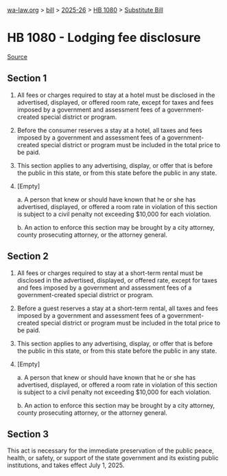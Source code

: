 [wa-law.org](/) > [bill](/bill/) > [2025-26](/bill/2025-26/) > [HB 1080](/bill/2025-26/hb/1080/) > [Substitute Bill](/bill/2025-26/hb/1080/S/)

# HB 1080 - Lodging fee disclosure

[Source](http://lawfilesext.leg.wa.gov/biennium/2025-26/Pdf/Bills/House%20Bills/1080-S.pdf)

## Section 1
1. All fees or charges required to stay at a hotel must be disclosed in the advertised, displayed, or offered room rate, except for taxes and fees imposed by a government and assessment fees of a government-created special district or program.

2. Before the consumer reserves a stay at a hotel, all taxes and fees imposed by a government and assessment fees of a government-created special district or program must be included in the total price to be paid.

3. This section applies to any advertising, display, or offer that is before the public in this state, or from this state before the public in any state.

4. [Empty]

    a. A person that knew or should have known that he or she has advertised, displayed, or offered a room rate in violation of this section is subject to a civil penalty not exceeding $10,000 for each violation.

    b. An action to enforce this section may be brought by a city attorney, county prosecuting attorney, or the attorney general.

## Section 2
1. All fees or charges required to stay at a short-term rental must be disclosed in the advertised, displayed, or offered rate, except for taxes and fees imposed by a government and assessment fees of a government-created special district or program.

2. Before a guest reserves a stay at a short-term rental, all taxes and fees imposed by a government and assessment fees of a government-created special district or program must be included in the total price to be paid.

3. This section applies to any advertising, display, or offer that is before the public in this state, or from this state before the public in any state.

4. [Empty]

    a. A person that knew or should have known that he or she has advertised, displayed, or offered a room rate in violation of this section is subject to a civil penalty not exceeding $10,000 for each violation.

    b. An action to enforce this section may be brought by a city attorney, county prosecuting attorney, or the attorney general.

## Section 3
This act is necessary for the immediate preservation of the public peace, health, or safety, or support of the state government and its existing public institutions, and takes effect July 1, 2025.
